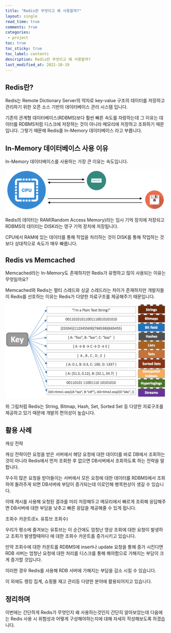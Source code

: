 ```yaml
---
title: "Redis란 무엇이고 왜 사용할까?"    
layout: single    
read_time: true    
comments: true   
categories: 
 - project  
toc: true    
toc_sticky: true    
toc_label: contents    
description: Redis란 무엇이고 왜 사용할까?
last_modified_at: 2021-10-19     
---
```




## Redis란?

Redis는 Remote Dictionary Server의 약자로 key-value 구조의 데이터를 저장하고 관리하기 위한 오픈 소스 기반의 데이터베이스 관리 시스템 입니다.

기존의 관계형 데이터베이스(RDBMS)보다 훨씬 빠른 속도를 자랑하는데 그 이유는 데이터를 RDBMS처럼 디스크에 저장하는 것이 아니라 메모리에 저장하고 조회하기 때문입니다. 그렇기 때문에 Redis를 In-Memory 데이터베이스 라고 부릅니다.



## In-Memory 데이터베이스 사용 이유

In-Memory 데이터베이스를 사용하는 가장 큰 이유는 속도입니다.

![1](/assets/image/redis_basic/1.png)

Redis의 데이터는 RAM(Random Access Memory)라는 임시 기억 장치에 저장되고 RDBMS의 데이터는 DISK라는 영구 기억 장치에 저장됩니다.

CPU에서 RAM에 있는 데이터를 통해 작업을 처리하는 것이 DISK를 통해 작업하는 것 보다 상대적으로 속도가 매우 빠릅니다.



## Redis vs Memcached

Memcached라는 In-Memory도 존재하지만 Redis가 유명하고 많이 사용되는 이유는 무엇일까요?

Memcached와 Redis는 멀티 스레드와 싱글 스레드라는 차이가 존재하지만 개발자들이 Redis를 선호하는 이유는 Redis가 다양한 자료구조를 제공해주기 때문입니다.

![2](/assets/image/redis_basic/2.png)

위 그림처럼 Redis는 String, Bitmap, Hash, Set, Sorted Set 등 다양한 자료구조를 제공하고 있기 때문에 개발의 편의성이 높습니다.



## 활용 사례

캐싱 전략

캐싱 전략이란 요청을 받은 서버에서 해당 요청에 대한 데이터를 바로 DB에서 조회하는 것이 아니라 Redis에서 먼저 조회한 후 없으면 DB서버에서 조회하도록 하는 전략을 말합니다.

무수히 많은 요청을 받아들이는 서버에서 모든 요청에 대한 데이터를 RDBMS에서 조회하여 돌려주게 되면 DB서버에 부담이 증가되는데 이로인해 병목현상이 생길 수 있습니다.

이때 캐시를 사용해 요청된 결과를 미리 저장해두고 메모리에서 빠르게 조회해 응답해주면 DB서버에 대한 부담을 낮추고 빠른 응답을 제공해줄 수 있게 됩니다.



조회수 카운트(Ex. 유튜브 조회수)

우리가 평소에 즐겨보는 유튜브는 이 순간에도 엄청난 영상 조회에 대한 요청이 발생하고 조회가 발생할때마다 에 대한 조회수 카운트를 증가시키고 있습니다.

만약 조회수에 대한 카운트를 RDBMS에 insert나 update 요청을 통해 증가 시킨다면 RDB 서버는 엄청난 요청에 대한 처리를 디스크를 통해 해야함으로 가해지는 부담이 크게 증가할 것입니다.

이러한 경우 Redis를 사용해 RDB 서버에 가해지는 부담을 감소 시킬 수 있습니다.



이 외에도 랭킹 집계, 쇼핑몰 재고 관리등 다양한 분야에 활용되어지고 있습니다.



## 정리하며

이번에는 간단하게 Redis가 무엇인지 왜 사용하는것인지 간단히 알아보았는데 다음에는 Redis 사용 시 위험성과 어떻게 구성해야하는지에 대해  자세히 작성해보도록 하겠습니다.